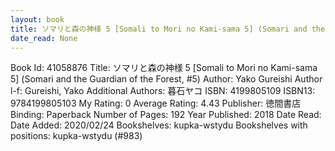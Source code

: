 ```yaml
---
layout: book
title: ソマリと森の神様 5 [Somali to Mori no Kami-sama 5] (Somari and the Guardian of the Forest,  no. 5)
date_read: None
---
```


Book Id: 41058876
Title: ソマリと森の神様 5 [Somali to Mori no Kami-sama 5] (Somari and the Guardian of the Forest, #5)
Author: Yako Gureishi
Author l-f: Gureishi, Yako
Additional Authors: 暮石ヤコ
ISBN: 4199805109
ISBN13: 9784199805103
My Rating: 0
Average Rating: 4.43
Publisher: 徳間書店
Binding: Paperback
Number of Pages: 192
Year Published: 2018
Date Read: 
Date Added: 2020/02/24
Bookshelves: kupka-wstydu
Bookshelves with positions: kupka-wstydu (#983)

